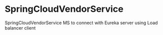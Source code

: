 # SpringCloudVendorService
SpringCloudVendorService MS to connect with Eureka server using Load balancer client
